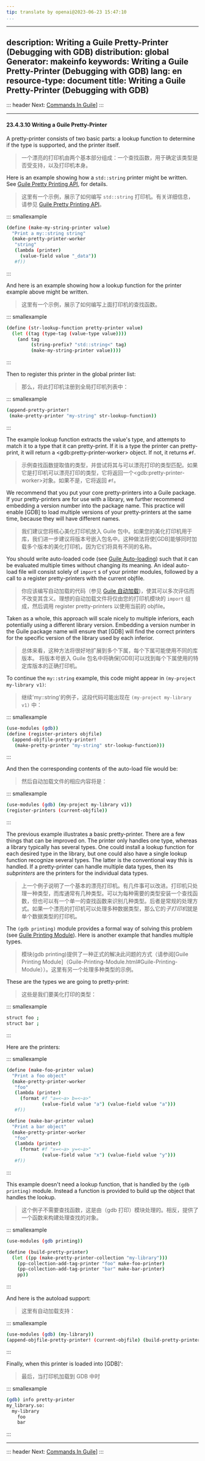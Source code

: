 ```yaml
---
tip: translate by openai@2023-06-23 15:47:10
...
```

---
description: Writing a Guile Pretty-Printer (Debugging with GDB)
distribution: global
Generator: makeinfo
keywords: Writing a Guile Pretty-Printer (Debugging with GDB)
lang: en
resource-type: document
title: Writing a Guile Pretty-Printer (Debugging with GDB)
----------------------------------------------------------

::: header
Next: [Commands In Guile](Commands-In-Guile.html#Commands-In-Guile)]
:::

---

#### 23.4.3.10 Writing a Guile Pretty-Printer

A pretty-printer consists of two basic parts: a lookup function to determine if the type is supported, and the printer itself.

> 一个漂亮的打印机由两个基本部分组成：一个查找函数，用于确定该类型是否受支持，以及打印机本身。

Here is an example showing how a `std::string` printer might be written. See [Guile Pretty Printing API](Guile-Pretty-Printing-API.html#Guile-Pretty-Printing-API), for details.

> 这里有一个示例，展示了如何编写 `std::string` 打印机。有关详细信息，请参见 [Guile Pretty Printing API](Guile-Pretty-Printing-API.html#Guile-Pretty-Printing-API)。

::: smallexample

```bash
(define (make-my-string-printer value)
  "Print a my::string string"
  (make-pretty-printer-worker
   "string"
   (lambda (printer)
     (value-field value "_data"))
   #f))
```

:::

And here is an example showing how a lookup function for the printer example above might be written.

> 这里有一个示例，展示了如何编写上面打印机的查找函数。

::: smallexample

```bash
(define (str-lookup-function pretty-printer value)
  (let ((tag (type-tag (value-type value))))
    (and tag
         (string-prefix? "std::string<" tag)
         (make-my-string-printer value))))
```

:::

Then to register this printer in the global printer list:

> 那么，将此打印机注册到全局打印机列表中：

::: smallexample

```bash
(append-pretty-printer!
 (make-pretty-printer "my-string" str-lookup-function))
```

:::

The example lookup function extracts the value's type, and attempts to match it to a type that it can pretty-print. If it is a type the printer can pretty-print, it will return a \<gdb:pretty-printer-worker\> object. If not, it returns `#f`.

> 示例查找函数提取值的类型，并尝试将其与可以漂亮打印的类型匹配。如果它是打印机可以漂亮打印的类型，它将返回一个\<gdb:pretty-printer-worker\>对象。如果不是，它将返回 `#f`。

We recommend that you put your core pretty-printers into a Guile package. If your pretty-printers are for use with a library, we further recommend embedding a version number into the package name. This practice will enable [GDB] to load multiple versions of your pretty-printers at the same time, because they will have different names.

> 我们建议您将核心美化打印机放入 Guile 包中。如果您的美化打印机用于库，我们进一步建议将版本号嵌入包名中。这种做法将使[GDB]能够同时加载多个版本的美化打印机，因为它们将具有不同的名称。

You should write auto-loaded code (see [Guile Auto-loading](Guile-Auto_002dloading.html#Guile-Auto_002dloading)) such that it can be evaluated multiple times without changing its meaning. An ideal auto-load file will consist solely of `import` s of your printer modules, followed by a call to a register pretty-printers with the current objfile.

> 你应该编写自动加载的代码（参见 [Guile 自动加载](Guile-Auto_002dloading.html#Guile-Auto_002dloading))，使其可以多次评估而不改变其含义。理想的自动加载文件将仅由您的打印机模块的 `import` 组成，然后调用 register pretty-printers 以使用当前的 objfile。

Taken as a whole, this approach will scale nicely to multiple inferiors, each potentially using a different library version. Embedding a version number in the Guile package name will ensure that [GDB] will find the correct printers for the specific version of the library used by each inferior.

> 总体来看，这种方法将很好地扩展到多个下属，每个下属可能使用不同的库版本。 将版本号嵌入 Guile 包名中将确保[GDB]可以找到每个下属使用的特定库版本的正确打印机。

To continue the `my::string` example, this code might appear in `(my-project my-library v1)`:

> 继续'my::string'的例子，这段代码可能出现在 `(my-project my-library v1)` 中：

::: smallexample

```bash
(use-modules (gdb))
(define (register-printers objfile)
  (append-objfile-pretty-printer!
   (make-pretty-printer "my-string" str-lookup-function)))
```

:::

And then the corresponding contents of the auto-load file would be:

> 然后自动加载文件的相应内容将是：

::: smallexample

```bash
(use-modules (gdb) (my-project my-library v1))
(register-printers (current-objfile))
```

:::

The previous example illustrates a basic pretty-printer. There are a few things that can be improved on. The printer only handles one type, whereas a library typically has several types. One could install a lookup function for each desired type in the library, but one could also have a single lookup function recognize several types. The latter is the conventional way this is handled. If a pretty-printer can handle multiple data types, then its *subprinters* are the printers for the individual data types.

> 上一个例子说明了一个基本的漂亮打印机。有几件事可以改进。打印机只处理一种类型，而库通常有几种类型。可以为每种需要的类型安装一个查找函数，但也可以有一个单一的查找函数来识别几种类型。后者是常规的处理方式。如果一个漂亮的打印机可以处理多种数据类型，那么它的*子打印机*就是单个数据类型的打印机。

The `(gdb printing)` module provides a formal way of solving this problem (see [Guile Printing Module](Guile-Printing-Module.html#Guile-Printing-Module)). Here is another example that handles multiple types.

> 模块(gdb printing)提供了一种正式的解决此问题的方式（请参阅[Guile Printing Module]（Guile-Printing-Module.html#Guile-Printing-Module））。这里有另一个处理多种类型的示例。

These are the types we are going to pretty-print:

> 这些是我们要美化打印的类型：

::: smallexample

```bash
struct foo ;
struct bar ;
```

:::

Here are the printers:

::: smallexample

```bash
(define (make-foo-printer value)
  "Print a foo object"
  (make-pretty-printer-worker
   "foo"
   (lambda (printer)
     (format #f "a=<~a> b=<~a>"
             (value-field value "a") (value-field value "a")))
   #f))

(define (make-bar-printer value)
  "Print a bar object"
  (make-pretty-printer-worker
   "foo"
   (lambda (printer)
     (format #f "x=<~a> y=<~a>"
             (value-field value "x") (value-field value "y")))
   #f))
```

:::

This example doesn't need a lookup function, that is handled by the `(gdb printing)` module. Instead a function is provided to build up the object that handles the lookup.

> 这个例子不需要查找函数，这是由（gdb 打印）模块处理的。相反，提供了一个函数来构建处理查找的对象。

::: smallexample

```bash
(use-modules (gdb printing))

(define (build-pretty-printer)
  (let ((pp (make-pretty-printer-collection "my-library")))
    (pp-collection-add-tag-printer "foo" make-foo-printer)
    (pp-collection-add-tag-printer "bar" make-bar-printer)
    pp))
```

:::

And here is the autoload support:

> 这里有自动加载支持：

::: smallexample

```bash
(use-modules (gdb) (my-library))
(append-objfile-pretty-printer! (current-objfile) (build-pretty-printer))
```

:::

Finally, when this printer is loaded into [GDB]':

> 最后，当打印机加载到 GDB 中时

::: smallexample

```bash
(gdb) info pretty-printer
my_library.so:
  my-library
    foo
    bar
```

:::

---

::: header
Next: [Commands In Guile](Commands-In-Guile.html#Commands-In-Guile)]
:::
